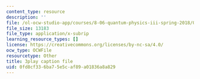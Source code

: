 ```yaml
---
content_type: resource
description: ''
file: /ol-ocw-studio-app/courses/8-06-quantum-physics-iii-spring-2018/0fd8cf336ba75e5caf89a01836a8a829_WwudFI6YRs.vtt
file_size: 13183
file_type: application/x-subrip
learning_resource_types: []
license: https://creativecommons.org/licenses/by-nc-sa/4.0/
ocw_type: OCWFile
resourcetype: Other
title: 3play caption file
uid: 0fd8cf33-6ba7-5e5c-af89-a01836a8a829
---
```


